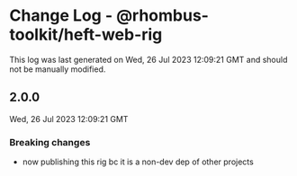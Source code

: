 # Change Log - @rhombus-toolkit/heft-web-rig

This log was last generated on Wed, 26 Jul 2023 12:09:21 GMT and should not be manually modified.

## 2.0.0
Wed, 26 Jul 2023 12:09:21 GMT

### Breaking changes

- now publishing this rig bc it is a non-dev dep of other projects

